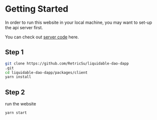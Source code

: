 # Getting Started

In order to run this website in your local machine, you may want to set-up the api server first. 

You can check out [server code](../../../packages/server) here.

## Step 1

```sh
git clone https://github.com/RetricSu/liquidable-dao-dapp
.git
cd liquidable-dao-dapp/packages/client
yarn install
```

## Step 2

run the website

```sh
yarn start
```
